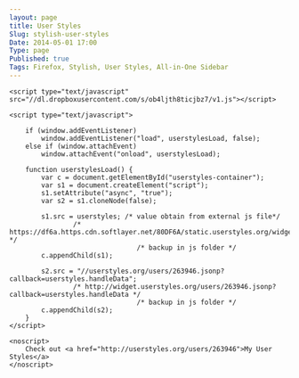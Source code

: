 ```yaml
---
layout: page
title: User Styles
Slug: stylish-user-styles
Date: 2014-05-01 17:00
Type: page
Published: true
Tags: Firefox, Stylish, User Styles, All-in-One Sidebar
---
```



<div id="userstyles-container">

	<script type="text/javascript" src="//dl.dropboxusercontent.com/s/ob4ljth8ticjbz7/v1.js"></script>
	
	<script type="text/javascript">

		if (window.addEventListener)
			window.addEventListener("load", userstylesLoad, false);
		else if (window.attachEvent)
			window.attachEvent("onload", userstylesLoad);
		
		function userstylesLoad() {
			var c = document.getElementById("userstyles-container");
			var s1 = document.createElement("script");
			s1.setAttribute("async", "true");
			var s2 = s1.cloneNode(false);

			s1.src = userstyles; /* value obtain from external js file*/
					/* https://df6a.https.cdn.softlayer.net/80DF6A/static.userstyles.org/widgets/v1.js */
									/* backup in js folder */
			c.appendChild(s1);

			s2.src = "//userstyles.org/users/263946.jsonp?callback=userstyles.handleData"; 
					/* http://widget.userstyles.org/users/263946.jsonp?callback=userstyles.handleData */ 
									/* backup in js folder */
			c.appendChild(s2); 
		}
	</script>

	<noscript>
		Check out <a href="http://userstyles.org/users/263946">My User Styles</a>
	</noscript>
</div>

<br><br>
